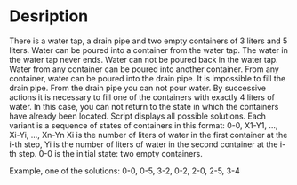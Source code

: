 # Desription
There is a water tap, a drain pipe and two empty containers of 3 liters and 5 liters.
Water can be poured into a container from the water tap. The water in the water tap never ends. Water can not be poured back in the water tap.
Water from any container can be poured into another container.
From any container, water can be poured into the drain pipe. It is impossible to fill the drain pipe. From the drain pipe you can not pour water.
By successive actions it is necessary to fill one of the containers with exactly 4 liters of water.
In this case, you can not return to the state in which the containers have already been located.
Script displays all possible solutions.
Each variant is a sequence of states of containers in this format:
0-0, X1-Y1, ..., Xi-Yi, ..., Xn-Yn
Xi is the number of liters of water in the first container at the i-th step,
Yi is the number of liters of water in the second container at the i-th step.
0-0 is the initial state: two empty containers.

Example, one of the solutions:
0-0, 0-5, 3-2, 0-2, 2-0, 2-5, 3-4